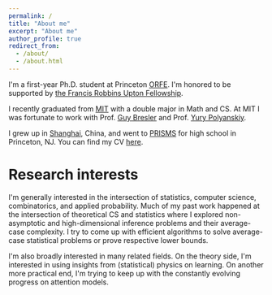 ```yaml
---
permalink: /
title: "About me"
excerpt: "About me"
author_profile: true
redirect_from: 
  - /about/
  - /about.html
---
```


I'm a first-year Ph.D. student at Princeton [ORFE](https://orfe.princeton.edu/). I'm honored to be supported by [the Francis Robbins Upton Fellowship](https://gradschool.princeton.edu/financial-support/fellowships/princeton-fellowships/francis-robbins-upton-fellowship).

I recently graduated from [MIT](https://www.mit.edu/) with a double major in Math and CS. At MIT I was fortunate to work with Prof. [Guy Bresler](https://www.mit.edu/~gbresler/) and Prof. [Yury Polyanskiy]([https://math.mit.edu/~nsun/](https://people.lids.mit.edu/yp/homepage/)). 

I grew up in [Shanghai](https://www.instagram.com/p/C1Z2Pj5MLH3/?hl=en), China, and went to [PRISMS](https://prismsus.org/) for high school in Princeton, NJ. You can find my CV [here](../assets/Tianze_CV_0902.pdf).

Research interests
======
I'm generally interested in the intersection of statistics, computer science, combinatorics, and applied probability. Much of my past work happened at the intersection of theoretical CS and statistics where I explored non-asymptotic and high-dimensional inference problems and their average-case complexity. I try to come up with efficient algorithms to solve average-case statistical problems or prove respective lower bounds. 

I'm also broadly interested in many related fields. On the theory side, I'm interested in using insights from (statistical) physics on learning. On another more practical end, I'm trying to keep up with the constantly evolving progress on attention models. 



